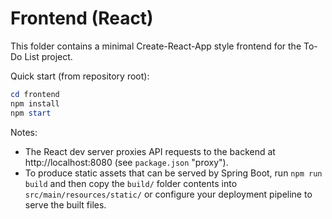 # Frontend (React)

This folder contains a minimal Create-React-App style frontend for the To-Do List project.

Quick start (from repository root):

```powershell
cd frontend
npm install
npm start
```

Notes:
- The React dev server proxies API requests to the backend at http://localhost:8080 (see `package.json` "proxy").
- To produce static assets that can be served by Spring Boot, run `npm run build` and then copy the `build/` folder contents into `src/main/resources/static/` or configure your deployment pipeline to serve the built files.
